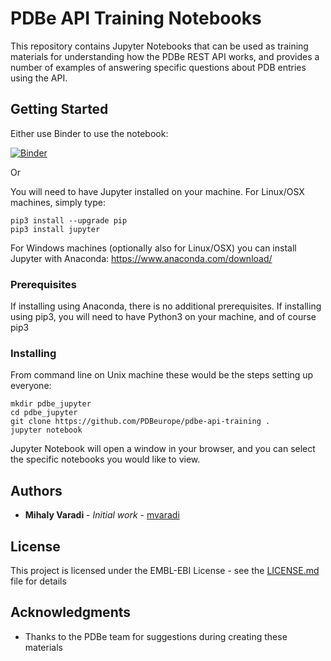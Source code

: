 # PDBe API Training Notebooks

This repository contains Jupyter Notebooks that can be used as training materials for understanding how the PDBe REST API works, and provides a number of examples of answering specific questions about PDB entries using the API.

## Getting Started

Either use Binder to use the notebook:

[![Binder](https://mybinder.org/badge_logo.svg)](https://mybinder.org/v2/gh/PDBeurope/pdbe-api-training/master)

Or

You will need to have Jupyter installed on your machine. For Linux/OSX machines, simply type:

```
pip3 install --upgrade pip
pip3 install jupyter
```

For Windows machines (optionally also for Linux/OSX) you can install Jupyter with Anaconda:
https://www.anaconda.com/download/

### Prerequisites

If installing using Anaconda, there is no additional prerequisites. If installing using pip3, you will need to have Python3 on your machine, and of course pip3

### Installing

From command line on Unix machine these would be the steps setting up everyone:

```
mkdir pdbe_jupyter
cd pdbe_jupyter
git clone https://github.com/PDBeurope/pdbe-api-training .
jupyter notebook
```

Jupyter Notebook will open a window in your browser, and you can select the specific notebooks you would like to view.

## Authors

* **Mihaly Varadi** - *Initial work* - [mvaradi](https://github.com/mvaradi)

## License

This project is licensed under the EMBL-EBI License - see the [LICENSE.md](LICENSE.md) file for details

## Acknowledgments

* Thanks to the PDBe team for suggestions during creating these materials
